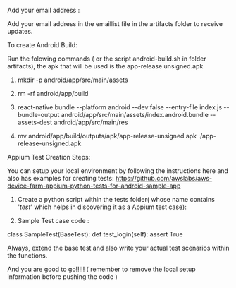 Add your email address :

Add your email address in the emaillist file in the artifacts folder to receive updates.





To create Android Build:

Run the folowing commands ( or the script android-build.sh in folder artifacts), the apk that will be used is the app-release unsigned.apk 

1. mkdir -p android/app/src/main/assets

2. rm -rf android/app/build

3. react-native bundle --platform android --dev false --entry-file index.js --bundle-output android/app/src/main/assets/index.android.bundle --assets-dest android/app/src/main/res

4. mv android/app/build/outputs/apk/app-release-unsigned.apk ./app-release-unsigned.apk





Appium Test Creation Steps:

You can setup your local environment by following the instructions here and also has examples for creating tests:
https://github.com/awslabs/aws-device-farm-appium-python-tests-for-android-sample-app



1. Create a python script within the tests folder( whose name contains '*test*' which helps in discovering it as a Appium test case):

2. Sample Test case code :


class SampleTest(BaseTest):
    def test_login(self):
        assert True 

Always, extend the base test and also write your actual test scenarios within the functions.

And you are good to go!!!!!
( remember to remove the local setup information before pushing the code )